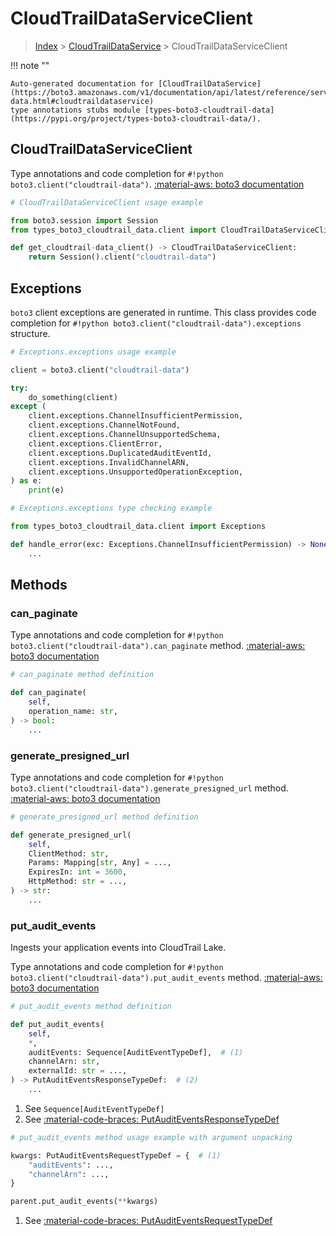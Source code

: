 # CloudTrailDataServiceClient

> [Index](../README.md) > [CloudTrailDataService](./README.md) > CloudTrailDataServiceClient

!!! note ""

    Auto-generated documentation for [CloudTrailDataService](https://boto3.amazonaws.com/v1/documentation/api/latest/reference/services/cloudtrail-data.html#cloudtraildataservice)
    type annotations stubs module [types-boto3-cloudtrail-data](https://pypi.org/project/types-boto3-cloudtrail-data/).

## CloudTrailDataServiceClient

Type annotations and code completion for `#!python boto3.client("cloudtrail-data")`.
[:material-aws: boto3 documentation](https://boto3.amazonaws.com/v1/documentation/api/latest/reference/services/cloudtrail-data.html#CloudTrailDataService.Client)

```python
# CloudTrailDataServiceClient usage example

from boto3.session import Session
from types_boto3_cloudtrail_data.client import CloudTrailDataServiceClient

def get_cloudtrail-data_client() -> CloudTrailDataServiceClient:
    return Session().client("cloudtrail-data")
```

## Exceptions


`boto3` client exceptions are generated in runtime.
This class provides code completion for `#!python boto3.client("cloudtrail-data").exceptions` structure.

```python
# Exceptions.exceptions usage example

client = boto3.client("cloudtrail-data")

try:
    do_something(client)
except (
    client.exceptions.ChannelInsufficientPermission,
    client.exceptions.ChannelNotFound,
    client.exceptions.ChannelUnsupportedSchema,
    client.exceptions.ClientError,
    client.exceptions.DuplicatedAuditEventId,
    client.exceptions.InvalidChannelARN,
    client.exceptions.UnsupportedOperationException,
) as e:
    print(e)
```

```python
# Exceptions.exceptions type checking example

from types_boto3_cloudtrail_data.client import Exceptions

def handle_error(exc: Exceptions.ChannelInsufficientPermission) -> None:
    ...
```


## Methods


### can\_paginate



Type annotations and code completion for `#!python boto3.client("cloudtrail-data").can_paginate` method.
[:material-aws: boto3 documentation](https://boto3.amazonaws.com/v1/documentation/api/latest/reference/services/cloudtrail-data/client/can_paginate.html)

```python
# can_paginate method definition

def can_paginate(
    self,
    operation_name: str,
) -> bool:
    ...
```


### generate\_presigned\_url



Type annotations and code completion for `#!python boto3.client("cloudtrail-data").generate_presigned_url` method.
[:material-aws: boto3 documentation](https://boto3.amazonaws.com/v1/documentation/api/latest/reference/services/cloudtrail-data/client/generate_presigned_url.html)

```python
# generate_presigned_url method definition

def generate_presigned_url(
    self,
    ClientMethod: str,
    Params: Mapping[str, Any] = ...,
    ExpiresIn: int = 3600,
    HttpMethod: str = ...,
) -> str:
    ...
```


### put\_audit\_events

Ingests your application events into CloudTrail Lake.

Type annotations and code completion for `#!python boto3.client("cloudtrail-data").put_audit_events` method.
[:material-aws: boto3 documentation](https://boto3.amazonaws.com/v1/documentation/api/latest/reference/services/cloudtrail-data/client/put_audit_events.html)

```python
# put_audit_events method definition

def put_audit_events(
    self,
    *,
    auditEvents: Sequence[AuditEventTypeDef],  # (1)
    channelArn: str,
    externalId: str = ...,
) -> PutAuditEventsResponseTypeDef:  # (2)
    ...
```

1. See `Sequence[AuditEventTypeDef]`
2. See [:material-code-braces: PutAuditEventsResponseTypeDef](./type_defs.md#putauditeventsresponsetypedef)


```python
# put_audit_events method usage example with argument unpacking

kwargs: PutAuditEventsRequestTypeDef = {  # (1)
    "auditEvents": ...,
    "channelArn": ...,
}

parent.put_audit_events(**kwargs)
```

1. See [:material-code-braces: PutAuditEventsRequestTypeDef](./type_defs.md#putauditeventsrequesttypedef)




